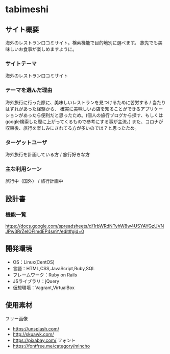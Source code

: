 # tabimeshi

## サイト概要
海外のレストラン口コミサイト。検索機能で目的地別に選べます。
旅先でも美味しいお食事が楽しめますように。

### サイトテーマ
海外のレストラン口コミサイト


### テーマを選んだ理由
海外旅行に行った際に、美味しいレストランを見つけるために苦労する / 当たりはずれがあった経験から、
確実に美味しいお店を知ることができるアプリケーションがあったら便利だと思ったため。(個人の旅行ブログから探す、もしくはgoogle検索した際に上がってくるもので参考にする事が主流。)
また、コロナが収束後、旅行を楽しみにされてる方が多いのでは？と思ったため。

### ターゲットユーザ
海外旅行を計画している方 / 旅行好きな方

### 主な利用シーン
旅行中（国外） / 旅行計画中

## 設計書

### 機能一覧
https://docs.google.com/spreadsheets/d/1rbWRdNTyhW8w4USYAYGzUVNJPw3RrZeIOFlmdEP4smY/edit#gid=0

## 開発環境
- OS：Linux(CentOS)
- 言語：HTML,CSS,JavaScript,Ruby,SQL
- フレームワーク：Ruby on Rails
- JSライブラリ：jQuery
- 仮想環境：Vagrant,VirtualBox

## 使用素材
  フリー画像
- https://unsplash.com/
- http://skuawk.com/
- https://pixabay.com/
  フォント
- https://fontfree.me/category/mincho

